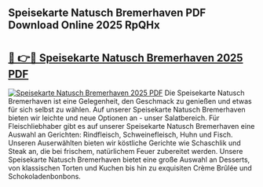 ## Speisekarte Natusch Bremerhaven PDF Download Online 2025 RpQHx

# <h2><a href="http://gccdrq2.nevu.top/?p=Speisekarte+Natusch+Bremerhaven">🔗 👉🔴 Speisekarte Natusch Bremerhaven 2025 PDF</a></h2>

[![Speisekarte Natusch Bremerhaven 2025 PDF](https://i.imgur.com/dBaPXMq.png)](http://gccdrq2.nevu.top/?p=Speisekarte+Natusch+Bremerhaven)
Die Speisekarte Natusch Bremerhaven ist eine Gelegenheit, den Geschmack zu genießen und etwas für sich selbst zu wählen. Auf unserer Speisekarte Natusch Bremerhaven bieten wir leichte und neue Optionen an - unser Salatbereich. Für Fleischliebhaber gibt es auf unserer Speisekarte Natusch Bremerhaven eine Auswahl an Gerichten: Rindfleisch, Schweinefleisch, Huhn und Fisch. Unseren Auserwählten bieten wir köstliche Gerichte wie Schaschlik und Steak an, die bei frischem, natürlichem Feuer zubereitet werden. Unsere Speisekarte Natusch Bremerhaven bietet eine große Auswahl an Desserts, von klassischen Torten und Kuchen bis hin zu exquisiten Crème Brûlée und Schokoladenbonbons.
